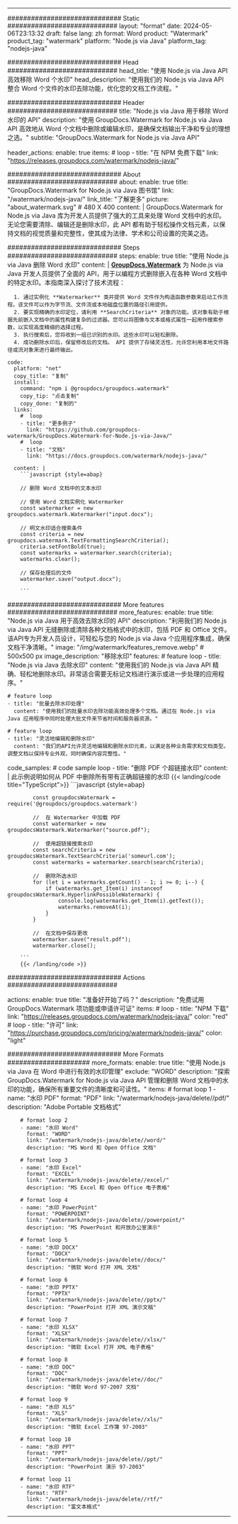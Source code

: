 
---
############################# Static ############################
layout: "format"
date:  2024-05-06T23:13:32
draft: false
lang: zh
format: Word
product: "Watermark"
product_tag: "watermark"
platform: "Node.js via Java"
platform_tag: "nodejs-java"

############################# Head ############################
head_title: "使用 Node.js via Java API 高效移除 Word 个水印"
head_description: "使用我们的 Node.js via Java API 整合 Word 个文件的水印去除功能，优化您的文档工作流程。"

############################# Header ############################
title: "Node.js via Java 用于移除 Word 水印的 API" 
description: "使用 GroupDocs.Watermark for Node.js via Java API 高效地从 Word 个文档中删除或编辑水印，是确保文档输出干净和专业的理想之选。"
subtitle: "GroupDocs.Watermark for Node.js via Java API" 

header_actions:
  enable: true
  items:
    #  loop
    - title: "在 NPM 免费下载"
      link: "https://releases.groupdocs.com/watermark/nodejs-java/"
      
############################# About ############################
about:
    enable: true
    title: "GroupDocs.Watermark for Node.js via Java 图书馆"
    link: "/watermark/nodejs-java/"
    link_title: "了解更多"
    picture: "about_watermark.svg" # 480 X 400
    content: |
       GroupDocs.Watermark for Node.js via Java 库为开发人员提供了强大的工具来处理 Word 文档中的水印。无论您需要清除、编辑还是删除水印，此 API 都有助于轻松操作文档元素，以保持文档的视觉质量和完整性，使其成为法律、学术和公司设置的完美之选。

############################# Steps ############################
steps:
    enable: true
    title: "使用 Node.js via Java 删除 Word 水印"
    content: |
      **[GroupDocs.Watermark](https://products.groupdocs.com/watermark/nodejs-java/)** 为 Node.js via Java 开发人员提供了全面的 API，用于以编程方式删除嵌入在各种 Word 文档中的特定水印。本指南深入探讨了技术流程：
      
      1. 通过实例化 **Watermarker** 类并提供 Word 文件作为构造函数参数来启动工作流程。该文件可以作为字节流、文件流或本地磁盘位置的路径引用提供。
      2. 要实现精确的水印定位，请利用 **SearchCriteria** 对象的功能。该对象有助于根据先前嵌入文档中的属性构建复杂的过滤器。您可以将图像与文本或格式属性一起用作搜索参数，以实现高度精细的选择过程。
      3. 执行搜索后，您将收到一组已识别的水印。这些水印可以轻松删除。
      4. 成功删除水印后，保留修改后的文档。 API 提供了存储灵活性，允许您利用本地文件路径或流对象来进行最终输出。
   
    code:
      platform: "net"
      copy_title: "复制"
      install:
        command: "npm i @groupdocs/groupdocs.watermark"
        copy_tip: "点击复制"
        copy_done: "复制的"
      links:
        #  loop
        - title: "更多例子"
          link: "https://github.com/groupdocs-watermark/GroupDocs.Watermark-for-Node.js-via-Java/"
        #  loop
        - title: "文档"
          link: "https://docs.groupdocs.com/watermark/nodejs-java/"
          
      content: |
        ```javascript {style=abap}

        // 删除 Word 文档中的文本水印

        // 使用 Word 文档实例化 Watermarker
        const watermarker = new groupdocs.watermark.Watermarker("input.docx");
        
        // 明文水印适合搜索条件
        const criteria = new groupdocs.watermark.TextFormattingSearchCriteria();
        criteria.setFontBold(true);
        const watermarks = watermarker.search(criteria);
        watermarks.clear();

        // 保存处理后的文件
        watermarker.save("output.docx");
        
        ```            

############################# More features ############################
more_features:
  enable: true
  title: "Node.js via Java 用于高效去除水印的 API"
  description: "利用我们的 Node.js via Java API 无缝删除或清除各种文档格式中的水印，包括 PDF 和 Office 文件。该API专为开发人员设计，可轻松与您的 Node.js via Java 个应用程序集成，确保文档干净清晰。"
  image: "/img/watermark/features_remove.webp" # 500x500 px
  image_description: "移除水印"
  features:
    # feature loop
    - title: "Node.js via Java 去除水印"
      content: "使用我们的 Node.js via Java API 精确、轻松地删除水印。非常适合需要无标记文档进行演示或进一步处理的应用程序。"

    # feature loop
    - title: "批量去除水印处理"
      content: "使用我们的批量水印去除功能高效处理多个文档。通过在 Node.js via Java 应用程序中同时处理大批文件来节省时间和服务器资源。"

    # feature loop
    - title: "灵活地编辑和删除水印"
      content: "我们的API允许灵活地编辑和删除水印元素，以满足各种业务需求和文档类型。调整文档以保持专业外观，同时确保内容完整性。"
      
  code_samples:
    # code sample loop
    - title: "删除 PDF 个超链接水印"
      content: |
        此示例说明如何从 PDF 中删除所有带有正确超链接的水印
        {{< landing/code title="TypeScript">}}
        ```javascript {style=abap}
        
            const groupdocsWatermark = require('@groupdocs/groupdocs.watermark')

            //  在 Watermarker 中加载 PDF
            const watermarker = new groupdocsWatermark.Watermarker("source.pdf");

            //  使用超链接搜索水印
            const searchCriteria = new groupdocsWatermark.TextSearchCriteria('someurl.com');
            const watermarks = watermarker.search(searchCriteria);
  
            //  删除所选水印
            for (let i = watermarks.getCount() - 1; i >= 0; i--) {
                if (watermarks.get_Item(i) instanceof groupdocsWatermark.HyperlinkPossibleWatermark) {
                    console.log(watermarks.get_Item(i).getText());
                    watermarks.removeAt(i);
                }
            }

            //  在文档中保存更改
            watermarker.save("result.pdf");
            watermarker.close();

        ```
        {{< /landing/code >}}


############################# Actions ############################

actions:
  enable: true
  title: "准备好开始了吗？"
  description: "免费试用 GroupDocs.Watermark 项功能或申请许可证"
  items:
    #  loop
    - title: "NPM 下载"
      link: "https://releases.groupdocs.com/watermark/nodejs-java/"
      color: "red"
        #  loop
    - title: "许可"
      link: "https://purchase.groupdocs.com/pricing/watermark/nodejs-java/"
      color: "light"


############################# More Formats #####################
more_formats:
    enable: true
    title: "使用 Node.js via Java 在 Word 中进行有效的水印管理"
    exclude: "WORD"
    description: "探索 GroupDocs.Watermark for Node.js via Java API 管理和删除 Word 文档中的水印的功能，确保所有重要文件的清晰度和可读性。"
    items: 
        # format loop 1
        - name: "水印 PDF"
          format: "PDF"
          link: "/watermark/nodejs-java/delete//pdf/"
          description: "Adobe Portable 文档格式"

        # format loop 2
        - name: "水印 Word"
          format: "WORD"
          link: "/watermark/nodejs-java/delete//word/"
          description: "MS Word 和 Open Office 文档"
          
        # format loop 3
        - name: "水印 Excel"
          format: "EXCEL"
          link: "/watermark/nodejs-java/delete//excel/"
          description: "MS Excel 和 Open Office 电子表格"

        # format loop 4
        - name: "水印 PowerPoint"
          format: "POWERPOINT"
          link: "/watermark/nodejs-java/delete//powerpoint/"
          description: "MS PowerPoint 和开放办公室演示"

        # format loop 5
        - name: "水印 DOCX"
          format: "DOCX"
          link: "/watermark/nodejs-java/delete//docx/"
          description: "微软 Word 打开 XML 文档"
          
        # format loop 6
        - name: "水印 PPTX"
          format: "PPTX"
          link: "/watermark/nodejs-java/delete//pptx/"
          description: "PowerPoint 打开 XML 演示文稿"
          
        # format loop 7
        - name: "水印 XLSX"
          format: "XLSX"
          link: "/watermark/nodejs-java/delete//xlsx/"
          description: "微软 Excel 打开 XML 电子表格"

        # format loop 8
        - name: "水印 DOC"
          format: "DOC"
          link: "/watermark/nodejs-java/delete//doc/"
          description: "微软 Word 97-2007 文档"

        # format loop 9
        - name: "水印 XLS"
          format: "XLS"
          link: "/watermark/nodejs-java/delete//xls/"
          description: "微软 Excel 工作簿 97-2003"

        # format loop 10
        - name: "水印 PPT"
          format: "PPT"
          link: "/watermark/nodejs-java/delete//ppt/"
          description: "PowerPoint 演示 97-2003"

        # format loop 11
        - name: "水印 RTF"
          format: "RTF"
          link: "/watermark/nodejs-java/delete//rtf/"
          description: "富文本格式"

---